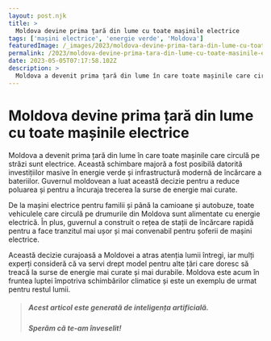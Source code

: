 ```yaml
---
layout: post.njk
title: >
  Moldova devine prima țară din lume cu toate mașinile electrice
tags: ['mașini electrice', 'energie verde', 'Moldova']
featuredImage: /_images/2023/moldova-devine-prima-tara-din-lume-cu-toate-masinile-electrice.jpg
permalink: /2023/moldova-devine-prima-tara-din-lume-cu-toate-masinile-electrice.html
date: 2023-05-05T07:17:58.102Z
description: >
  Moldova a devenit prima țară din lume în care toate mașinile care circulă pe străzi sunt electrice. Această schimbare majoră a fost posibilă datorită investițiilor masive în energie verde și infrastructură modernă de încărcare a bateriilor. Guvernul moldovean a luat această decizie pentru a reduce poluarea și pentru a încuraja trecerea la surse de energie mai curate.
---
```


# Moldova devine prima țară din lume cu toate mașinile electrice

Moldova a devenit prima țară din lume în care toate mașinile care circulă pe străzi sunt electrice. Această schimbare majoră a fost posibilă datorită investițiilor masive în energie verde și infrastructură modernă de încărcare a bateriilor. Guvernul moldovean a luat această decizie pentru a reduce poluarea și pentru a încuraja trecerea la surse de energie mai curate.

De la mașini electrice pentru familii și până la camioane și autobuze, toate vehiculele care circulă pe drumurile din Moldova sunt alimentate cu energie electrică. În plus, guvernul a construit o rețea de stații de încărcare rapidă pentru a face tranzitul mai ușor și mai convenabil pentru șoferii de mașini electrice.

Această decizie curajoasă a Moldovei a atras atenția lumii întregi, iar mulți experți consideră că va servi drept model pentru alte țări care doresc să treacă la surse de energie mai curate și mai durabile. Moldova este acum în fruntea luptei împotriva schimbărilor climatice și este un exemplu de urmat pentru restul lumii.

> ##### Acest articol este generată de inteligența artificială.
> ##### Sperăm că te-am înveselit!
